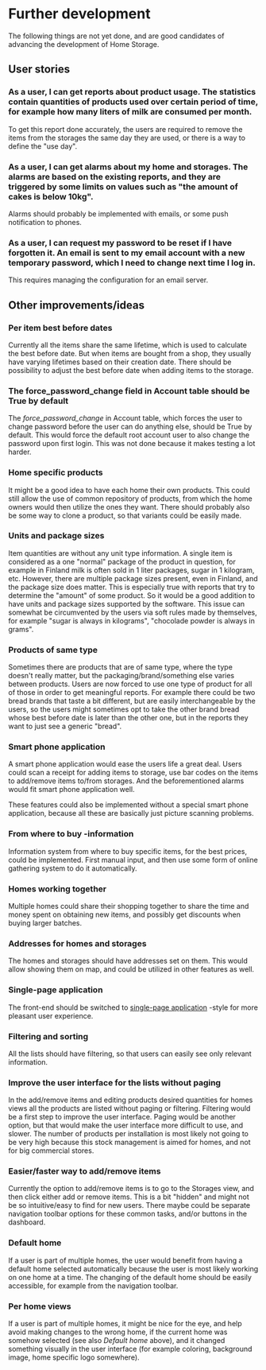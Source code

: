 # Further development

The following things are not yet done, and are good candidates of advancing the development of Home Storage.

## User stories

### As a user, I can get reports about product usage. The statistics contain quantities of products used over certain period of time, for example how many liters of milk are consumed per month.
To get this report done accurately, the users are required to remove the items from the storages the same day they are used, or there is a way to define the "use day".


### As a user, I can get alarms about my home and storages. The alarms are based on the existing reports, and they are triggered by some limits on values such as "the amount of cakes is below 10kg".
Alarms should probably be implemented with emails, or some push notification to phones.

### As a user, I can request my password to be reset if I have forgotten it. An email is sent to my email account with a new temporary password, which I need to change next time I log in.
This requires managing the configuration for an email server.

## Other improvements/ideas

### Per item best before dates
Currently all the items share the same lifetime, which is used to calculate the best before date. But when items are bought from a shop, they usually have varying lifetimes based on their creation date. There should be possibility to adjust the best before date when adding items to the storage.

### The force_password_change field in Account table should be True by default
The *force_password_change* in Account table, which forces the user to change password before the user can do anything else, should be True by default. This would force the default root account user to also change the password upon first login. This was not done because it makes testing a lot harder.

### Home specific products
It might be a good idea to have each home their own products. This could still allow the use of common repository of products, from which the home owners would then utilize the ones they want. There should probably also be some way to clone a product, so that variants could be easily made.

### Units and package sizes
Item quantities are without any unit type information. A single item is considered as a one "normal" package of the product in question, for example in Finland milk is often sold in 1 liter packages, sugar in 1 kilogram, etc. However, there are multiple package sizes present, even in Finland, and the package size does matter. This is especially true with reports that try to determine the "amount" of some product. So it would be a good addition to have units and package sizes supported by the software. This issue can somewhat be circumvented by the users via soft rules made by themselves, for example "sugar is always in kilograms", "chocolade powder is always in grams".

### Products of same type
Sometimes there are products that are of same type, where the type doesn't really matter, but the packaging/brand/something else varies between products. Users are now forced to use one type of product for all of those in order to get meaningful reports. For example there could be two bread brands that taste a bit different, but are easily interchangeable by the users, so the users might sometimes opt to take the other brand bread whose best before date is later than the other one, but in the reports they want to just see a generic "bread".

### Smart phone application
A smart phone application would ease the users life a great deal. Users could scan a receipt for adding items to storage, use bar codes on the items to add/remove items to/from storages. And the beforementioned alarms would fit smart phone application well.

These features could also be implemented without a special smart phone application, because all these are basically just picture scanning problems.

### From where to buy -information
Information system from where to buy specific items, for the best prices, could be implemented. First manual input, and then use some form of online gathering system to do it automatically.

### Homes working together
Multiple homes could share their shopping together to share the time and money spent on obtaining new items, and possibly get discounts when buying larger batches.

### Addresses for homes and storages
The homes and storages should have addresses set on them. This would allow showing them on map, and could be utilized in other features as well.

### Single-page application
The front-end should be switched to [single-page application](https://en.wikipedia.org/wiki/Single-page_application) -style for more pleasant user experience.

### Filtering and sorting
All the lists should have filtering, so that users can easily see only relevant information.

### Improve the user interface for the lists without paging
In the add/remove items and editing products desired quantities for homes views all the products are listed without paging or filtering. Filtering would be a first step to improve the user interface. Paging would be another option, but that would make the user interface more difficult to use, and slower. The number of products per installation is most likely not going to be very high because this stock management is aimed for homes, and not for big commercial stores.

### Easier/faster way to add/remove items
Currently the option to add/remove items is to go to the Storages view, and then click either add or remove items. This is a bit "hidden" and might not be so intuitive/easy to find for new users. There maybe could be separate navigation toolbar options for these common tasks, and/or buttons in the dashboard.

### Default home
If a user is part of multiple homes, the user would benefit from having a default home selected automatically because the user is most likely working on one home at a time. The changing of the default home should be easily accessible, for example from the navigation toolbar.

### Per home views
If a user is part of multiple homes, it might be nice for the eye, and help avoid making changes to the wrong home, if the current home was somehow selected (see also *Default home* above), and it changed something visually in the user interface (for example coloring, background image, home specific logo somewhere).
